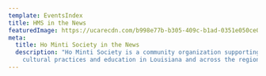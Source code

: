 ```yaml
---
template: EventsIndex
title: HMS in the News
featuredImage: https://ucarecdn.com/b998e77b-b305-409c-b1ad-0351e050ce06/
meta:
  title: Ho Minti Society in the News
  description: "Ho Minti Society is a community organization supporting Indigenous
    cultural practices and education in Louisiana and across the region. "
---
```

